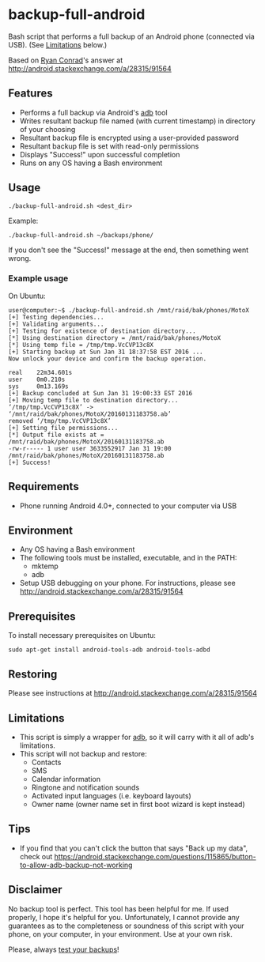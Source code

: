 # backup-full-android
Bash script that performs a full backup of an Android phone (connected via USB).  (See [Limitations](#limitations) below.)

Based on [Ryan Conrad](https://android.stackexchange.com/users/1951/ryan-conrad)'s answer at http://android.stackexchange.com/a/28315/91564


## Features

* Performs a full backup via Android's [adb](https://developer.android.com/tools/help/adb.html) tool
* Writes resultant backup file named (with current timestamp) in directory of your choosing
* Resultant backup file is encrypted using a user-provided password
* Resultant backup file is set with read-only permissions
* Displays "Success!" upon successful completion
* Runs on any OS having a Bash environment


## Usage

```
./backup-full-android.sh <dest_dir> 
```
Example:
```
./backup-full-android.sh ~/backups/phone/
```

If you don't see the "Success!" message at the end, then something went wrong.

### Example usage
On Ubuntu:
```
user@computer:~$ ./backup-full-android.sh /mnt/raid/bak/phones/MotoX
[+] Testing dependencies...
[+] Validating arguments...
[+] Testing for existence of destination directory...
[*] Using destination directory = /mnt/raid/bak/phones/MotoX
[*] Using temp file = /tmp/tmp.VcCVP13c8X
[+] Starting backup at Sun Jan 31 18:37:58 EST 2016 ...
Now unlock your device and confirm the backup operation.

real    22m34.601s
user    0m0.210s
sys     0m13.169s
[+] Backup concluded at Sun Jan 31 19:00:33 EST 2016
[+] Moving temp file to destination directory...
‘/tmp/tmp.VcCVP13c8X’ -> ‘/mnt/raid/bak/phones/MotoX/20160131183758.ab’
removed ‘/tmp/tmp.VcCVP13c8X’
[+] Setting file permissions...
[*] Output file exists at = /mnt/raid/bak/phones/MotoX/20160131183758.ab
-rw-r----- 1 user user 3633552917 Jan 31 19:00 /mnt/raid/bak/phones/MotoX/20160131183758.ab
[+] Success!
```


## Requirements

* Phone running Android 4.0+, connected to your computer via USB


## Environment

* Any OS having a Bash environment
* The following tools must be installed, executable, and in the PATH:
    * mktemp
    * adb
* Setup USB debugging on your phone.  For instructions, please see http://android.stackexchange.com/a/28315/91564


## Prerequisites

To install necessary prerequisites on Ubuntu:

    sudo apt-get install android-tools-adb android-tools-adbd


## Restoring

Please see instructions at http://android.stackexchange.com/a/28315/91564


## Limitations

* This script is simply a wrapper for [adb](https://developer.android.com/tools/help/adb.html), so it will carry with it all of adb's limitations.
* This script will not backup and restore:
    * Contacts
    * SMS
    * Calendar information
    * Ringtone and notification sounds
    * Activated input languages (i.e. keyboard layouts)
    * Owner name (owner name set in first boot wizard is kept instead)


## Tips

* If you find that you can't click the button that says "Back up my data", check out https://android.stackexchange.com/questions/115865/button-to-allow-adb-backup-not-working


## Disclaimer

No backup tool is perfect.  This tool has been helpful for me.  If used properly, I hope it's helpful for you.  Unfortunately, I cannot provide any guarantees as to the completeness or soundness of this script with your phone, on your computer, in your environment.  Use at your own risk.

Please, always [test your backups](http://searchdatabackup.techtarget.com/tip/Backup-and-recovery-basics-Testing-your-backups)!
